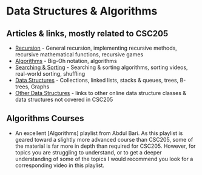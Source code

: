 # Data Structures & Algorithms

## Articles & links, mostly related to CSC205

- [Recursion](recursion.md) - General recursion, implementing recursive methods, recursive mathematical functions, recursive games
- [Algorithms](algorithms.md) - Big-Oh notation, algorithms
- [Searching & Sorting](searchingsorting.md) - Searching & sorting algorithms, sorting videos, real-world sorting, shuffling
- [Data Structures](datastructures.md) - Collections, linked lists, stacks & queues, trees, B-trees, Graphs
- [Other Data Structures](datastructures.md) - links to other online data structure classes & data structures not covered in CSC205

## Algorithms Courses

- An excellent [Algorithms] playlist from Abdul Bari.  As this playlist is geared toward a slightly more advanced course than CSC205, some of the material is far more in depth than required for CSC205.  However, for topics you are struggling to understand, or to get a deeper understanding of some of the topics I would recommend you look for a corresponding video in this playlist.
